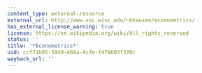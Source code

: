 ```yaml
---
content_type: external-resource
external_url: http://www.ssc.wisc.edu/~bhansen/econometrics/
has_external_license_warning: true
license: https://en.wikipedia.org/wiki/All_rights_reserved
status: ''
title: '*Econometrics*'
uid: ccf71b05-59d0-460a-9c7e-f479603f370c
wayback_url: ''
---
```

